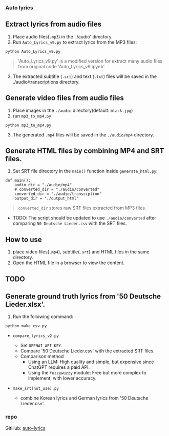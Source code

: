 ### Auto lyrics

## Extract lyrics from audio files
1. Place audio files(`.mp3`) in the './audio' directory.
2. Run `Auto_Lyrics_v9.py` to extract lyrics from the MP3 files:

```
python Auto_Lyrics_v9.py
```
> 'Auto_Lyrics_v9.py' is a modified version for extract many audio files from original code 'Auto_Lyrics_v9.ipynb'.

3. The extracted subtitle (`.srt`) and text (`.txt`) files will be saved in the ./audio/transcriptions directory.

## Generate video files from audio files
1. Place images in the `./audio` directory(default: `black.jpg`)
2. run `mp3_to_mp4.py`
```
python mp3_to_mp4.py
```
3. The generated `.mp4` files will be saved in the `./audio/mp4` directory.

## Generate HTML files by combining MP4 and SRT files.
1. Set SRT file directory in the `main()` function inside `generate_html.py`:
```
def main():
    audio_dir = "./audio/mp4"
    # converted_dir = "./audio/converted"
    converted_dir = "./audio/transciption"
    output_dir = "./output_html"
```
> `converted_dir` stores raw SRT files extracted from MP3 files.
- TODO: The script should be updated to use `./audio/converted` after comparing `50 Deutsche Lieder.csv` with the SRT files.

## How to use
1. place video files(`.mp4`), subtitle(`.srt`) and HTML files in the same directory.
2. Open the HTML file in a browser to view the content.

## TODO
## Generate ground truth lyrics from '50 Deutsche Lieder.xlsx'.
1. Run the following command:
```
python make_csv.py
```

- `compare_lyrics_v2.py`
    - Set `OPENAI_API_KEY`.
    - Compare '50 Deutsche Lieder.csv' with the extracted SRT files.
    - Comparison method
        - Using an LLM: High quality and simple, but expensive since ChatGPT requires a paid API.
        - Using the `fuzzywuzzy` module: Free but more complex to implement, with lower accuracy.

- `make_srt(not_use).py`
    - combine Korean lyrics and German lyrics from '50 Deutsche Lieder.csv'.
 

### repo
GitHub: [auto-lyrics](https://github.com/ras0k/auto-lyrics)
